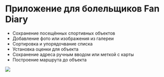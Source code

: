# Приложение для болельщиков Fan Diary
- Сохранение посещённых спортивных объектов
- Добавление фото или изображения из галереи
- Сортировка и упорядочвание списка
- Установка оценки для объекта
- Сохранение адреса ручным вводом или меткой с карты
- Построение маршрута до объекта


<img src="https://disk.yandex.ru/i/-V0hEQXujsJfwA">
